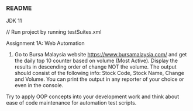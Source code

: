 ### README
JDK 11

// Run project by running testSuites.xml

Assignment 1A: Web Automation
1. Go to Bursa Malaysia website https://www.bursamalaysia.com/ and get the daily top 10 counter based on volume (Most Active).  Display the results in descending order of change NOT the volume.   The output should consist of the following info:   Stock Code, Stock Name, Change and Volume.
You can print the output in any reporter of your choice or even in the console.

Try to apply OOP concepts into your development work and think about ease of code maintenance for automation test scripts.
